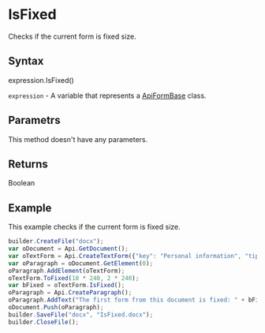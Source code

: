 # IsFixed

Checks if the current form is fixed size.

## Syntax

expression.IsFixed()

`expression` - A variable that represents a [ApiFormBase](../ApiFormBase.md) class.

## Parametrs

This method doesn't have any parameters.

## Returns

Boolean

## Example

This example checks if the current form is fixed size.

```javascript
builder.CreateFile("docx");
var oDocument = Api.GetDocument();
var oTextForm = Api.CreateTextForm({"key": "Personal information", "tip": "Enter your first name", "required": true, "placeholder": "First name", "comb": true, "maxCharacters": 10, "cellWidth": 3, "multiLine": false, "autoFit": false});
var oParagraph = oDocument.GetElement(0);
oParagraph.AddElement(oTextForm);
oTextForm.ToFixed(10 * 240, 2 * 240);
var bFixed = oTextForm.IsFixed();
oParagraph = Api.CreateParagraph();
oParagraph.AddText("The first form from this document is fixed: " + bFixed);
oDocument.Push(oParagraph);
builder.SaveFile("docx", "IsFixed.docx");
builder.CloseFile();
```
